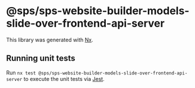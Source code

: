 # @sps/sps-website-builder-models-slide-over-frontend-api-server

This library was generated with [Nx](https://nx.dev).

## Running unit tests

Run `nx test @sps/sps-website-builder-models-slide-over-frontend-api-server` to execute the unit tests via [Jest](https://jestjs.io).
